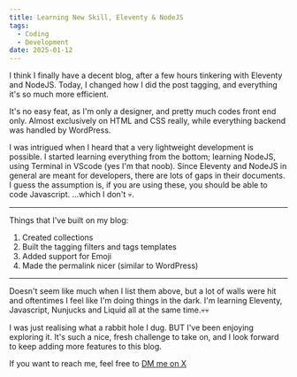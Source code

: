```yaml
---
title: Learning New Skill, Eleventy & NodeJS
tags:
  - Coding
  - Development
date: 2025-01-12
---
```


I think I finally have a decent blog, after a few hours tinkering with Eleventy and NodeJS. Today, I changed how I did the post tagging, and everything it's so much more efficient.

It's no easy feat, as I'm only a designer, and pretty much codes front end only. Almost exclusively on HTML and CSS really, while everything backend was handled by WordPress. 

I was intrigued when I heard that a very lightweight development is possible. I started learning everything from the bottom; learning NodeJS, using Terminal in VScode (yes I'm that noob). Since Eleventy and NodeJS in general are meant for developers, there are lots of gaps in their documents. I guess the assumption is, if you are using these, you should be able to code Javascript. ...which I don't 💀. 

***
Things that I've built on my blog: 
1. Created collections
2. Built the tagging filters and tags templates
3. Added support for Emoji
4. Made the permalink nicer (similar to WordPress)
***

Doesn't seem like much when I list them above, but a lot of walls were hit and oftentimes I feel like I'm doing things in the dark. I'm learning Eleventy, Javascript, Nunjucks and Liquid all at the same time.💀💀

I was just realising what a rabbit hole I dug. BUT I've been enjoying exploring it. It's such a nice, fresh challenge to take on, and I look forward to keep adding more features to this blog. 

If you want to reach me, feel free to [DM me on X](https://x.com/aisyahrozi)